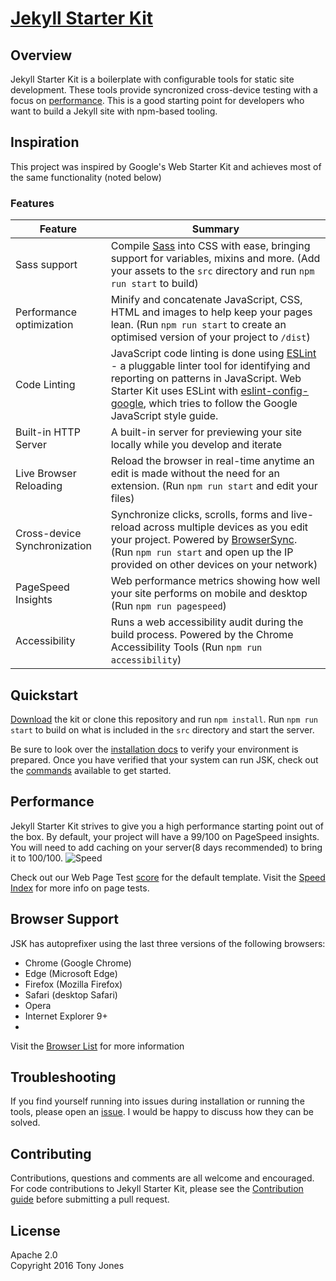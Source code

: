 # [Jekyll Starter Kit](https://github.com/tony-jones/jekyll-starter-kit/releases/latest)

## Overview

Jekyll Starter Kit is a boilerplate with configurable tools for static site development. These tools provide syncronized cross-device testing with a focus on [performance](#performance). This is a good starting point for developers who want to build a Jekyll site with npm-based tooling.

## Inspiration
This project was inspired by Google's Web Starter Kit and achieves most of the same functionality (noted below)

### Features

| Feature                                | Summary                                                                                                                                                                                                                                                     |
|----------------------------------------|-------------------------------------------------------------------------------------------------------------------------------------------------------------------------------------------------------------------------------------------------------------|
| Sass support                           | Compile [Sass](http://sass-lang.com/) into CSS with ease, bringing support for variables, mixins and more. (Add your assets to the `src` directory and run `npm run start` to build)                                                                                                      |
| Performance optimization               | Minify and concatenate JavaScript, CSS, HTML and images to help keep your pages lean. (Run `npm run start` to create an optimised version of your project to `/dist`)                                                                                                |
| Code Linting               | JavaScript code linting is done using [ESLint](http://eslint.org) - a pluggable linter tool for identifying and reporting on patterns in JavaScript. Web Starter Kit uses ESLint with [eslint-config-google](https://github.com/google/eslint-config-google), which tries to follow the Google JavaScript style guide.                                                                                                |
| Built-in HTTP Server                   | A built-in server for previewing your site locally while you develop and iterate                                                                                                                                                                            |
| Live Browser Reloading                 | Reload the browser in real-time anytime an edit is made without the need for an extension. (Run `npm run start` and edit your files)                                                                                                                           |
| Cross-device Synchronization           | Synchronize clicks, scrolls, forms and live-reload across multiple devices as you edit your project. Powered by [BrowserSync](http://browsersync.io). (Run `npm run start` and open up the IP provided on other devices on your network)                       |
| PageSpeed Insights                     | Web performance metrics showing how well your site performs on mobile and desktop (Run `npm run pagespeed`)                                                                                                                                                    |
| Accessibility                          | Runs a web accessibility audit during the build process. Powered by the Chrome Accessibility Tools (Run `npm run accessibility`)

## Quickstart

[Download](https://github.com/tony-jones/jekyll-starter-kit/releases/latest) the kit or clone this repository and run `npm install`. Run `npm run start` to build on what is included in the `src` directory and start the server.

Be sure to look over the [installation docs](docs/install.md) to verify your environment is prepared.
Once you have verified that your system can run JSK, check out the [commands](docs/commands.md) available to get started.

## Performance

Jekyll Starter Kit strives to give you a high performance starting point out of the box. By default, your project will have
a 99/100 on PageSpeed insights. You will need to add caching on your server(8 days recommended) to bring it to 100/100.
![Speed](https://cloud.githubusercontent.com/assets/6729106/12889451/f246f650-ce4c-11e5-9508-3d135978a6c9.png)

Check out our Web Page Test [score](http://www.webpagetest.org/result/160208_92_RHF/) for the default template. 
Visit the [Speed Index](https://sites.google.com/a/webpagetest.org/docs/using-webpagetest/metrics/speed-index) for more info on page tests.

## Browser Support

JSK has autoprefixer using the last three versions of the following browsers:

* Chrome (Google Chrome)
* Edge (Microsoft Edge)
* Firefox (Mozilla Firefox)
* Safari (desktop Safari)
* Opera 
* Internet Explorer 9+
* 

Visit the [Browser List](https://github.com/ai/browserslist) for more information


## Troubleshooting

If you find yourself running into issues during installation or running the tools, please open an [issue](https://github.com/tony-jones/jekyll-starter-kit/issues). I would be happy to discuss how they can be solved.

## Contributing

Contributions, questions and comments are all welcome and encouraged. For code contributions to Jekyll Starter Kit, please see the [Contribution guide](CONTRIBUTING.md) before submitting a pull request.

## License

Apache 2.0  
Copyright 2016 Tony Jones
